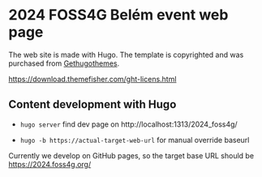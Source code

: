 # 2024 FOSS4G Belém event web page

The web site is made with Hugo. The template is copyrighted and was purchased from [Gethugothemes](https://gethugothemes.com/).

https://download.themefisher.com/ght-licens.html

## Content development with Hugo

- `hugo server` find dev page on http://localhost:1313/2024_foss4g/

- `hugo -b https://actual-target-web-url` for manual override baseurl

Currently we develop on GitHub pages, so the target base URL should be <https://2024.foss4g.org/>





